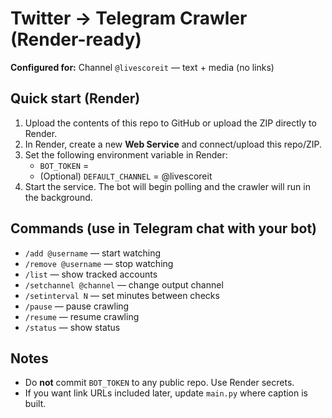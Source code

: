# Twitter → Telegram Crawler (Render-ready)

**Configured for:** Channel `@livescoreit` — text + media (no links)

## Quick start (Render)
1. Upload the contents of this repo to GitHub or upload the ZIP directly to Render.
2. In Render, create a new **Web Service** and connect/upload this repo/ZIP.
3. Set the following environment variable in Render:
   - `BOT_TOKEN` = <your-telegram-bot-token>
   - (Optional) `DEFAULT_CHANNEL` = @livescoreit
4. Start the service. The bot will begin polling and the crawler will run in the background.

## Commands (use in Telegram chat with your bot)
- `/add @username` — start watching
- `/remove @username` — stop watching
- `/list` — show tracked accounts
- `/setchannel @channel` — change output channel
- `/setinterval N` — set minutes between checks
- `/pause` — pause crawling
- `/resume` — resume crawling
- `/status` — show status

## Notes
- Do **not** commit `BOT_TOKEN` to any public repo. Use Render secrets.
- If you want link URLs included later, update `main.py` where caption is built.
